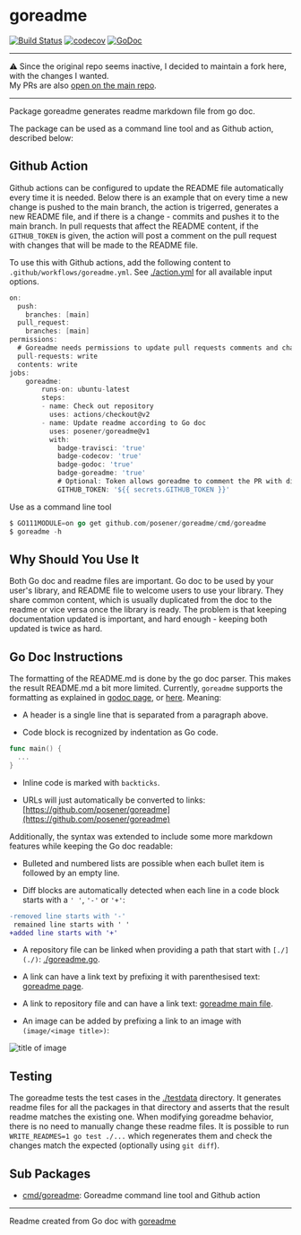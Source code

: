 # goreadme

[![Build Status](https://travis-ci.org/posener/goreadme.svg?branch=master)](https://travis-ci.org/posener/goreadme)
[![codecov](https://codecov.io/gh/posener/goreadme/branch/master/graph/badge.svg)](https://codecov.io/gh/posener/goreadme)
[![GoDoc](https://img.shields.io/badge/pkg.go.dev-doc-blue)](http://pkg.go.dev/github.com/posener/goreadme)

---

⚠️ Since the original repo seems inactive, I decided to maintain a fork here, with the changes I wanted.  
My PRs are also [open on the main repo](https://github.com/posener/goreadme/pulls/alexandregv).

---

Package goreadme generates readme markdown file from go doc.

The package can be used as a command line tool and as Github action, described below:

## Github Action

Github actions can be configured to update the README file automatically every time it is needed.
Below there is an example that on every time a new change is pushed to the main branch, the
action is trigerred, generates a new README file, and if there is a change - commits and pushes
it to the main branch. In pull requests that affect the README content, if the `GITHUB_TOKEN`
is given, the action will post a comment on the pull request with changes that will be made to
the README file.

To use this with Github actions, add the following content to `.github/workflows/goreadme.yml`.
See [./action.yml](./action.yml) for all available input options.

```go
on:
  push:
    branches: [main]
  pull_request:
    branches: [main]
permissions:
  # Goreadme needs permissions to update pull requests comments and change contents.
  pull-requests: write
  contents: write
jobs:
    goreadme:
        runs-on: ubuntu-latest
        steps:
        - name: Check out repository
          uses: actions/checkout@v2
        - name: Update readme according to Go doc
          uses: posener/goreadme@v1
          with:
            badge-travisci: 'true'
            badge-codecov: 'true'
            badge-godoc: 'true'
            badge-goreadme: 'true'
            # Optional: Token allows goreadme to comment the PR with diff preview.
            GITHUB_TOKEN: '${{ secrets.GITHUB_TOKEN }}'
```

Use as a command line tool

```go
$ GO111MODULE=on go get github.com/posener/goreadme/cmd/goreadme
$ goreadme -h
```

## Why Should You Use It

Both Go doc and readme files are important. Go doc to be used by your user's library, and README
file to welcome users to use your library. They share common content, which is usually duplicated
from the doc to the readme or vice versa once the library is ready. The problem is that keeping
documentation updated is important, and hard enough - keeping both updated is twice as hard.

## Go Doc Instructions

The formatting of the README.md is done by the go doc parser. This makes the result README.md a
bit more limited. Currently, `goreadme` supports the formatting as explained in
[godoc page](https://blog.golang.org/godoc-documenting-go-code), or
[here](https://pkg.go.dev/github.com/fluhus/godoc-tricks). Meaning:

* A header is a single line that is separated from a paragraph above.

* Code block is recognized by indentation as Go code.

```go
func main() {
  ...
}
```

* Inline code is marked with `backticks`.

* URLs will just automatically be converted to links: [https://github.com/posener/goreadme](https://github.com/posener/goreadme)

Additionally, the syntax was extended to include some more markdown features while keeping the Go
doc readable:

* Bulleted and numbered lists are possible when each bullet item is followed by an empty line.

* Diff blocks are automatically detected when each line in a code block starts with a `' '`,
`'-'` or `'+'`:

```diff
-removed line starts with '-'
 remained line starts with ' '
+added line starts with '+'
```

* A repository file can be linked when providing a path that start with `[./](./)`: [./goreadme.go](./goreadme.go).

* A link can have a link text by prefixing it with parenthesised text:
[goreadme page](https://github.com/posener/goreadme).

* A link to repository file and can have a link text: [goreadme main file](./goreamde.go).

* An image can be added by prefixing a link to an image with `(image/<image title>)`:

![title of image](https://github.githubassets.com/images/icons/emoji/unicode/1f44c.png)

## Testing

The goreadme tests the test cases in the [./testdata](./testdata) directory. It generates readme files for
all the packages in that directory and asserts that the result readme matches the existing one.
When modifying goreadme behavior, there is no need to manually change these readme files. It is
possible to run `WRITE_READMES=1 go test ./...` which regenerates them and check the changes
match the expected (optionally using `git diff`).

## Sub Packages

* [cmd/goreadme](./cmd/goreadme): Goreadme command line tool and Github action

---
Readme created from Go doc with [goreadme](https://github.com/posener/goreadme)
